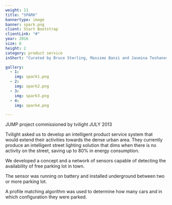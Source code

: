 ```yaml
---
weight: 11
title: "SPARK"
bannertype: image
banner: spark.png
client: Start Bootstrap
clientLink: "#"
year: 2016
size: 6
height: 2
category: product service
inShort: "Curated by Bruce Sterling, Massimo Banzi and Jasmina Teshanovich, ['Casa Jasmina'](http://casajasmina.arduino.cc) is an ongoing pilot project in the business space of domestic electronic networking, or, “the Internet of Things in the Home.” The goal was to integrate traditional Italian skills in furniture and interior design with emergent skills in Italian open-source electronics."

gallery:
  - 1:
    img: spark1.png
  - 2:
    img: spark2.png
  - 3:
    img: spark3.png
  - 4:
    img: spark4.png

---
```

JUMP project commissioned by tvilight JULY 2013

Tvilight asked us to develop an intelligent product service system that would extend their activities towards the dense urban area. They currently produce an intelligent street lighting solution that dims when there is no activity on the street, saving up to 80% in energy consumption.

We developed a concept and a network of sensors capable of detecting the availability of free parking lot in town.

The sensor was running on battery and installed underground between two or more parking lot.

A profile matching algorithm was used to determine how many cars and in which configuration they were parked.
